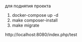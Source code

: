 для поднятия проекта
1. docker-compose up -d
2. make composer-install
3. make migrate

http://localhost:8080/index.php/test